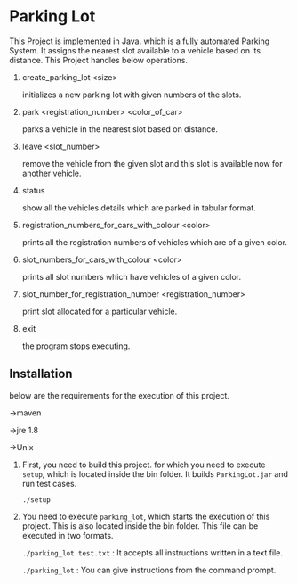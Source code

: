 # Parking Lot

This Project is implemented in Java. which is a fully automated Parking System. It assigns the nearest slot available to a vehicle based on its distance. This Project handles below operations.

1.  create\_parking\_lot &lt;size&gt;

    initializes a new parking lot with given numbers of the slots.

2.  park &lt;registration_number&gt; &lt;color_of_car&gt;
    
    parks a vehicle in the nearest slot based on distance.

3.  leave &lt;slot_number&gt;

    remove the vehicle from the given slot and this slot is available now for another vehicle.

4.  status

    show all the vehicles details which are parked in tabular format.

5.  registration\_numbers\_for\_cars\_with\_colour &lt;color&gt;

    prints all the registration numbers of vehicles which are of a given color.

6.  slot\_numbers\_for\_cars\_with\_colour &lt;color&gt;

    prints all slot numbers which have vehicles of a given color.

7.  slot\_number\_for\_registration\_number &lt;registration_number&gt;

    print slot allocated for a particular vehicle.

8.  exit

    the program stops executing.


## Installation

below are the requirements for the execution of this project.

-&gt;maven

-&gt;jre 1.8

-&gt;Unix


1. First, you need to build this project. for which you need to execute `setup`, which is located inside the bin folder. It builds `ParkingLot.jar` and run test cases.

   ``./setup``

2. You need to execute `parking_lot`, which starts the execution of this project. This is also located inside the bin folder. This file can be executed in two formats.

   ``./parking_lot test.txt``  : It accepts all instructions written in a text file.

   ``./parking_lot``  : You can give instructions from the command prompt.




